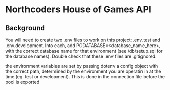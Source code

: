 # Northcoders House of Games API

## Background

You will need to create two .env files to work on this project: .env.test and .env.development. Into each, add PGDATABASE=<database_name_here>, with the correct database name for that environment (see /db/setup.sql for the database names). Double check that these .env files are .gitignored.

the environment variables are set by passing dotenv a config object with the correct path, determined by the environment you are operatin in at the time (eg. test or development). This is done in the connection file before the pool is exported
